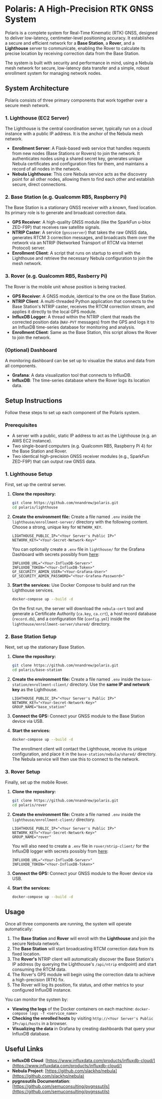 # Polaris: A High-Precision RTK GNSS System

Polaris is a complete system for Real-Time Kinematic (RTK) GNSS, designed to deliver low-latency, centimeter-level positioning accuracy. It establishes a secure and efficient network for a **Base Station**, a **Rover**, and a **Lighthouse** server to communicate, enabling the Rover to calculate its precise location by receiving correction data from the Base Station.

The system is built with security and performance in mind, using a Nebula mesh network for secure, low-latency data transfer and a simple, robust enrollment system for managing network nodes.

## System Architecture

Polaris consists of three primary components that work together over a secure mesh network.

### 1. Lighthouse (EC2 Server)
The Lighthouse is the central coordination server, typically run on a cloud instance with a public IP address. It is the anchor of the Nebula mesh network.

- **Enrollment Server**: A Flask-based web service that handles requests from new nodes (Base Stations or Rovers) to join the network. It authenticates nodes using a shared secret key, generates unique Nebula certificates and configuration files for them, and maintains a record of all nodes in the network.
- **Nebula Lighthouse**: This core Nebula service acts as the discovery point for all other nodes, allowing them to find each other and establish secure, direct connections.

### 2. Base Station (e.g. Qualcomm RB5, Raspberry Pi)
The Base Station is a stationary GNSS receiver with a known, fixed location. Its primary role is to generate and broadcast correction data.

- **GPS Receiver**: A high-quality GNSS module (like the SparkFun u-blox ZED-F9P) that receives raw satellite signals.
- **NTRIP Caster**: A service (`gnssserver`) that takes the raw GNSS data, generates RTCM 3 correction messages, and broadcasts them over the network via an NTRIP (Networked Transport of RTCM via Internet Protocol) server.
- **Enrollment Client**: A script that runs on startup to enroll with the Lighthouse and retrieve the necessary Nebula configuration to join the mesh network.

### 3. Rover (e.g. Qualcomm RB5, Rasberry Pi)
The Rover is the mobile unit whose position is being tracked.

- **GPS Receiver**: A GNSS module, identical to the one on the Base Station.
- **NTRIP Client**: A multi-threaded Python application that connects to the Base Station's NTRIP caster, receives the RTCM correction stream, and applies it directly to the local GPS module.
- **InfluxDB Logger**: A thread within the NTRIP client that reads the corrected position data (`NAV-PVT` messages) from the GPS and logs it to an InfluxDB time-series database for monitoring and analysis.
- **Enrollment Client**: Same as the Base Station, this script allows the Rover to join the network.

### (Optional) Dashboard
A monitoring dashboard can be set up to visualize the status and data from all components.

- **Grafana**: A data visualization tool that connects to InfluxDB.
- **InfluxDB**: The time-series database where the Rover logs its location data.

## Setup Instructions

Follow these steps to set up each component of the Polaris system.

### Prerequisites
- A server with a public, static IP address to act as the Lighthouse (e.g. an AWS EC2 instance).
- Two single-board computers (e.g. Qualcomm RB5, Raspberry Pi 4) for the Base Station and Rover.
- Two identical high-precision GNSS receiver modules (e.g., SparkFun ZED-F9P) that can output raw GNSS data.

### 1. Lighthouse Setup
First, set up the central server.

1.  **Clone the repository:**
    ```bash
    git clone https://github.com/nnandrew/polaris.git
    cd polaris/lighthouse
    ```

2.  **Create the environment file:**
    Create a file named `.env` inside the `lighthouse/enrollment-server/` directory with the following content. Choose a strong, unique key for `NETWORK_KEY`.
    ```
    LIGHTHOUSE_PUBLIC_IP="<Your Server's Public IP>"
    NETWORK_KEY="<Your-Secret-Network-Key>"
    ```
    You can optionally create a `.env` file in `lighthouse/` for the Grafana Dashboard with secrets possibly from [here](https://cloud2.influxdata.com/):
    ```
    INFLUXDB_URL="<Your-InfluxDB-Server>"
    INFLUXDB_TOKEN="<Your-InfluxDB-Token>"
    GF_SECURITY_ADMIN_USER="<Your-Grafana-User>"
    GF_SECURITY_ADMIN_PASSWORD="<Your-Grafana-Password>"
    ```
3.  **Start the services:**
    Use Docker Compose to build and run the Lighthouse services.
    ```bash
    docker-compose up --build -d
    ```
    On the first run, the server will download the `nebula-cert` tool and generate a Certificate Authority (`ca.key`, `ca.crt`), a host record database (`record.db`), and a configuration file (`config.yml`) inside the `lighthouse/enrollment-server/shared/` directory.

### 2. Base Station Setup
Next, set up the stationary Base Station.

1.  **Clone the repository:**
    ```bash
    git clone https://github.com/nnandrew/polaris.git
    cd polaris/base-station
    ```
2.  **Create the environment file:**
    Create a file named `.env` inside the `base-station/enrollment-client/` directory. Use the **same IP and network key** as the Lighthouse.
    ```
    LIGHTHOUSE_PUBLIC_IP="<Your Server's Public IP>"
    NETWORK_KEY="<Your-Secret-Network-Key>"
    GROUP_NAME="base_station"
    ```
3.  **Connect the GPS:**
    Connect your GNSS module to the Base Station device via USB.

4.  **Start the services:**
    ```bash
    docker-compose up --build -d
    ```
    The enrollment client will contact the Lighthouse, receive its unique configuration, and place it in the `base-station/nebula/shared/` directory. The Nebula service will then use this to connect to the network.

### 3. Rover Setup
Finally, set up the mobile Rover.

1.  **Clone the repository:**
    ```bash
    git clone https://github.com/nnandrew/polaris.git
    cd polaris/rover
    ```
2.  **Create the environment file:**
    Create a file named `.env` inside the `lighthouse/enrollment-client/` directory.
    ```
    LIGHTHOUSE_PUBLIC_IP="<Your Server's Public IP>"
    NETWORK_KEY="<Your-Secret-Network-Key>"
    GROUP_NAME="rover"
    ```
    You will also need to create a `.env` file in `rover/ntrip-client/` for the InfluxDB logger with secrets possibly from [here](https://cloud2.influxdata.com/):
    ```
    INFLUXDB_URL="<Your-InfluxDB-Server>"
    INFLUXDB_TOKEN="<Your-InfluxDB-Token>"
    ```

3.  **Connect the GPS:**
    Connect your GNSS module to the Rover device via USB.

4.  **Start the services:**
    ```bash
    docker-compose up --build -d
    ```

## Usage

Once all three components are running, the system will operate automatically:
1.  The **Base Station** and **Rover** will enroll with the **Lighthouse** and join the secure Nebula network.
2.  The **Base Station** will start broadcasting RTCM correction data from its fixed location.
3.  The **Rover's** NTRIP client will automatically discover the Base Station's IP address (by querying the Lighthouse's `/api/ntrip` endpoint) and start consuming the RTCM data.
4.  The Rover's GPS module will begin using the correction data to achieve a high-precision (RTK) fix.
5.  The Rover will log its position, fix status, and other metrics to your configured InfluxDB instance.

You can monitor the system by:
-   **Viewing the logs** of the Docker containers on each machine: `docker-compose logs -f <service_name>`
-   **Checking the enrolled hosts** by visiting `http://<Your Server's Public IP>/api/hosts` in a browser.
-   **Visualizing the data** in Grafana by creating dashboards that query your InfluxDB database.

## Useful Links
- **InfluxDB Cloud**: [https://www.influxdata.com/products/influxdb-cloud/](https://www.influxdata.com/products/influxdb-cloud/)
- **Nebula Project**: [https://github.com/slackhq/nebula](https://github.com/slackhq/nebula)
- **pygnssutils Documentation**: [https://github.com/semuconsulting/pygnssutils](https://github.com/semuconsulting/pygnssutils)
